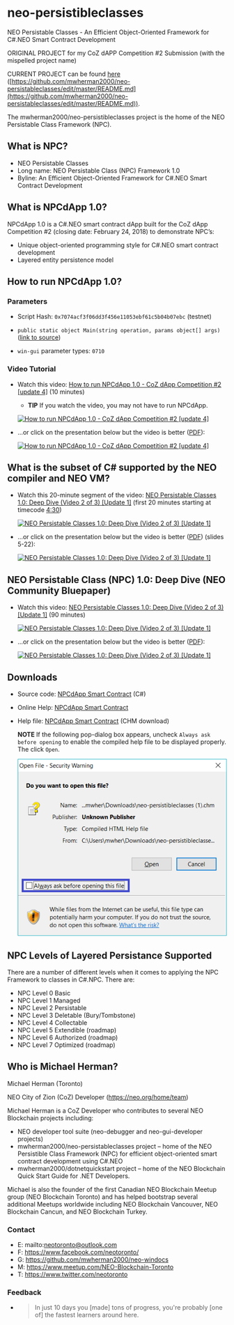 # neo-persistibleclasses
NEO Persistable Classes - An Efficient Object-Oriented Framework for C#.NEO Smart Contract Development

ORIGINAL PROJECT for my CoZ dAPP Competition #2 Submission (with the mispelled project name)

CURRENT PROJECT can be found [here](https://github.com/mwherman2000/neo-persistableclasses/edit/master/README.md) ([https://github.com/mwherman2000/neo-persistableclasses/edit/master/README.md](https://github.com/mwherman2000/neo-persistableclasses/edit/master/README.md)).

The mwherman2000/neo-persistibleclasses project is the home of the NEO Persistable Class Framework (NPC).

## What is NPC?

* NEO Persistable Classes
* Long name: NEO Persistable Class (NPC) Framework 1.0
* Byline: An Efficient Object-Oriented Framework for C#.NEO Smart Contract Development 

## What is NPCdApp 1.0?

NPCdApp 1.0 is a C#.NEO smart contract dApp built for the CoZ dApp Competition #2 (closing date: February 24, 2018) to demonstrate NPC’s:
* Unique object-oriented programming style for C#.NEO smart contract development 
* Layered entity persistence model

## How to run NPCdApp 1.0?

### Parameters

* Script Hash: `0x7074acf3f06dd3f456e11053ebf61c5b04b07ebc` (testnet)

* `public static object Main(string operation, params object[] args)` ([link to source](https://github.com/mwherman2000/neo-persistibleclasses/blob/master/NPCdApp/NPCdApp.cs#L96))

* `win-gui` parameter types: `0710`

### Video Tutorial

* Watch this video: [How to run NPCdApp 1.0 - CoZ dApp Competition #2 [update 4]](https://www.youtube.com/watch?v=nEgWFsM9vqg) (10 minutes)

  * **TIP** If you watch the video, you may not have to run NPCdApp.

  [![How to run NPCdApp 1.0 - CoZ dApp Competition #2 [update 4]](https://img.youtube.com/vi/nEgWFsM9vqg/0.jpg)](https://www.youtube.com/watch?v=nEgWFsM9vqg)

* ...or click on the presentation below but the video is better ([PDF](https://github.com/mwherman2000/neo-persistibleclasses/blob/master/Docs/videos/NPCdApp-HowTo%20v0.4-Recording.pdf)):

    [![How to run NPCdApp 1.0 - CoZ dApp Competition #2 [update 4]](https://img.youtube.com/vi/nEgWFsM9vqg/1.jpg)](https://github.com/mwherman2000/neo-persistibleclasses/blob/master/Docs/videos/NPCdApp-HowTo%20v0.4-Recording.pdf)

## What is the subset of C# supported by the NEO compiler and NEO VM?

* Watch this 20-minute segment of the video: [NEO Persistable Classes 1.0: Deep Dive (Video 2 of 3) [Update 1]](https://www.youtube.com/watch?v=qwteL1BiCjM&t=4m30s) (first 20 minutes starting at timecode [4:30](https://www.youtube.com/watch?v=qwteL1BiCjM&t=4m30s))

   [![NEO Persistable Classes 1.0: Deep Dive (Video 2 of 3) [Update 1]](https://img.youtube.com/vi/qwteL1BiCjM/0.jpg)](https://www.youtube.com/watch?v=qwteL1BiCjM&t=4m30s) 

* ...or click on the presentation below but the video is better ([PDF](https://github.com/mwherman2000/neo-persistibleclasses/blob/master/Docs/videos/NPCdApp-HowTo%20v0.4-Recording.pdf)) (slides 5-22):

    [![NEO Persistable Classes 1.0: Deep Dive (Video 2 of 3) [Update 1]](https://img.youtube.com/vi/qwteL1BiCjM/1.jpg)](https://github.com/mwherman2000/neo-persistibleclasses/blob/master/Docs/videos/NeoPersistableClasses-Bluepaper%20v0.21-Recording.pdf) 


## NEO Persistable Class (NPC) 1.0: Deep Dive (NEO Community Bluepaper)

* Watch this video: [NEO Persistable Classes 1.0: Deep Dive (Video 2 of 3) [Update 1]](https://www.youtube.com/watch?v=qwteL1BiCjM) (90 minutes)

   [![NEO Persistable Classes 1.0: Deep Dive (Video 2 of 3) [Update 1]](https://img.youtube.com/vi/qwteL1BiCjM/0.jpg)](https://www.youtube.com/watch?v=qwteL1BiCjM) 

* ...or click on the presentation below but the video is better ([PDF](https://github.com/mwherman2000/neo-persistibleclasses/blob/master/Docs/videos/NPCdApp-HowTo%20v0.4-Recording.pdf)):

    [![NEO Persistable Classes 1.0: Deep Dive (Video 2 of 3) [Update 1]](https://img.youtube.com/vi/qwteL1BiCjM/1.jpg)](https://github.com/mwherman2000/neo-persistibleclasses/blob/master/Docs/videos/NeoPersistableClasses-Bluepaper%20v0.21-Recording.pdf)

## Downloads

* Source code: [NPCdApp Smart Contract](https://github.com/mwherman2000/neo-persistibleclasses/blob/master/NPCdApp/NPCdApp.cs) (C#)

* Online Help: [NPCdApp Smart Contract](https://documentation.help/NeoPersistableClass/)

* Help file: [NPCdApp Smart Contract](https://github.com/mwherman2000/neo-persistibleclasses/raw/master/Help/neo-persistibleclasses.chm) (CHM download)

  **NOTE** If the following pop-dialog box appears, uncheck `Always ask before opening` to enable the compiled help file to be displayed properly. The click `Open`.

  ![NPCdApp Smart Contract CHM](https://raw.githubusercontent.com/mwherman2000/neo-persistibleclasses/master/Docs/images/OpenFile-CHM.png)

## NPC Levels of Layered Persistance Supported

There are a number of different levels when it comes to applying the NPC Framework to classes in C#.NPC. There are:

*	NPC Level 0 Basic
*	NPC Level 1 Managed
*	NPC Level 2 Persistable
*	NPC Level 3 Deletable (Bury/Tombstone)
*	NPC Level 4 Collectable
*	NPC Level 5 Extendible (roadmap)
*	NPC Level 6 Authorized (roadmap)
* NPC Level 7 Optimized (roadmap)

## Who is Michael Herman?

Michael Herman (Toronto)

NEO City of Zion (CoZ) Developer (https://neo.org/home/team)

Michael Herman is a CoZ Developer who contributes to several NEO Blockchain projects including:
* NEO developer tool suite (neo-debugger and neo-gui-developer projects)
* mwherman2000/neo-persistableclasses project – home of the NEO Persistible Class Framework (NPC) for efficient object-oriented smart contract development using C#.NEO
* mwherman2000/dotnetquickstart project – home of the NEO Blockchain Quick Start Guide for .NET Developers. 

Michael is also the founder of the first Canadian NEO Blockchain Meetup group (NEO Blockchain Toronto) and has helped bootstrap several additional Meetups worldwide including NEO Blockchain Vancouver, NEO Blockchain Cancun, and NEO Blockchain Turkey.

### Contact

* E: mailto:neotoronto@outlook.com
* F: https://www.facebook.com/neotoronto/
* G: https://github.com/mwherman2000/neo-windocs
* M: https://www.meetup.com/NEO-Blockchain-Toronto
* T: https://www.twitter.com/neotoronto

### Feedback

* >In just 10 days you [made] tons of progress, you're probably [one of] the fastest learners around here. 
